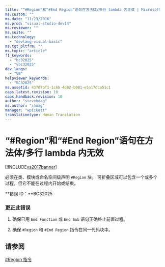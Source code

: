 ```yaml
---
title: "“#Region”和“#End Region”语句在方法体/多行 lambda 内无效 | Microsoft Docs"
ms.custom: ""
ms.date: "11/23/2016"
ms.prod: "visual-studio-dev14"
ms.reviewer: ""
ms.suite: ""
ms.technology: 
  - "devlang-visual-basic"
ms.tgt_pltfrm: ""
ms.topic: "article"
f1_keywords: 
  - "bc32025"
  - "vbc32025"
dev_langs: 
  - "VB"
helpviewer_keywords: 
  - "BC32025"
ms.assetid: 43707bf1-1c6b-4d82-b081-e5a17dca51c1
caps.latest.revision: 10
caps.handback.revision: 10
author: "stevehoag"
ms.author: "shoag"
manager: "wpickett"
translationtype: Human Translation
---
```

# “#Region”和“#End Region”语句在方法体/多行 lambda 内无效
[!INCLUDE[vs2017banner](../../../csharp/includes/vs2017banner.md)]

必须在类、模块或命名空间级声明 `#Region` 块。  可折叠区域可以包含一个或多个过程，但它不能在过程内开始或结束。  
  
 **错误 ID：**BC32025  
  
### 更正此错误  
  
1.  确保已用 `End Function` 或 `End Sub` 语句正确终止前置过程。  
  
2.  确保 `#Region` 和 `#End Region` 指令在同一代码块中。  
  
## 请参阅  
 [\#Region 指令](../../../visual-basic/language-reference/directives/region-directive.md)
